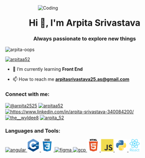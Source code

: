<img align="right" alt="Coding" width="400" src=https://camo.githubusercontent.com/6c45718632fa8ce4b941e21817fabb34483aaee52d7dfe91015b8fc5031cd5ba/68747470733a2f2f6d656469612e67697068792e636f6d2f6d656469612f6a726e6c547451644d7764707a5873316c372f67697068792e676966>




<h1 align="center">Hi 👋, I'm Arpita Srivastava</h1>
<h3 align="center">Always passionate to explore new things</h3>

<p align="left"> <img src="https://komarev.com/ghpvc/?username=arpita-oops&label=Profile%20views&color=0e75b6&style=flat" alt="arpita-oops" /> </p>

<p align="left"> <a href="https://twitter.com/arpitaa52" target="blank"><img src="https://img.shields.io/twitter/follow/arpitaa52?logo=twitter&style=for-the-badge" alt="arpitaa52" /></a> </p>

- 🌱 I’m currently learning **Front End**

- 📫 How to reach me **arpitasrivastava25.as@gmail.com**

<h3 align="left">Connect with me:</h3>
<p align="left">
<a href="https://codepen.io/@arpita2525" target="blank"><img align="center" src="https://raw.githubusercontent.com/rahuldkjain/github-profile-readme-generator/master/src/images/icons/Social/codepen.svg" alt="@arpita2525" height="30" width="40" /></a>
<a href="https://twitter.com/arpitaa52" target="blank"><img align="center" src="https://raw.githubusercontent.com/rahuldkjain/github-profile-readme-generator/master/src/images/icons/Social/twitter.svg" alt="arpitaa52" height="30" width="40" /></a>
<a href="https://linkedin.com/in/https://www.linkedin.com/in/arpita-srivastava-340084200/" target="blank"><img align="center" src="https://raw.githubusercontent.com/rahuldkjain/github-profile-readme-generator/master/src/images/icons/Social/linked-in-alt.svg" alt="https://www.linkedin.com/in/arpita-srivastava-340084200/" height="30" width="40" /></a>
<a href="https://instagram.com/the__wyldee8" target="blank"><img align="center" src="https://raw.githubusercontent.com/rahuldkjain/github-profile-readme-generator/master/src/images/icons/Social/instagram.svg" alt="the__wyldee8" height="30" width="40" /></a>
<a href="https://www.codechef.com/users/arpita_52" target="blank"><img align="center" src="https://cdn.jsdelivr.net/npm/simple-icons@3.1.0/icons/codechef.svg" alt="arpita_52" height="30" width="40" /></a>

</p>

<h3 align="left">Languages and Tools:</h3>
<p align="left"> <a href="https://angular.io" target="_blank"> <img src="https://angular.io/assets/images/logos/angular/angular.svg" alt="angular" width="40" height="40"/> </a> <a href="https://www.w3schools.com/cpp/" target="_blank"> <img src="https://raw.githubusercontent.com/devicons/devicon/master/icons/cplusplus/cplusplus-original.svg" alt="cplusplus" width="40" height="40"/> </a> <a href="https://www.w3schools.com/css/" target="_blank"> <img src="https://raw.githubusercontent.com/devicons/devicon/master/icons/css3/css3-original-wordmark.svg" alt="css3" width="40" height="40"/> </a> <a href="https://www.figma.com/" target="_blank"> <img src="https://www.vectorlogo.zone/logos/figma/figma-icon.svg" alt="figma" width="40" height="40"/> </a> <a href="https://cloud.google.com" target="_blank"> <img src="https://www.vectorlogo.zone/logos/google_cloud/google_cloud-icon.svg" alt="gcp" width="40" height="40"/> </a> <a href="https://www.w3.org/html/" target="_blank"> <img src="https://raw.githubusercontent.com/devicons/devicon/master/icons/html5/html5-original-wordmark.svg" alt="html5" width="40" height="40"/> </a> <a href="https://developer.mozilla.org/en-US/docs/Web/JavaScript" target="_blank"> <img src="https://raw.githubusercontent.com/devicons/devicon/master/icons/javascript/javascript-original.svg" alt="javascript" width="40" height="40"/> </a>  <a href="https://www.python.org" target="_blank"> <img src="https://raw.githubusercontent.com/devicons/devicon/master/icons/python/python-original.svg" alt="python" width="40" height="40"/> </a> <a href="https://reactjs.org/" target="_blank"> <img src="https://raw.githubusercontent.com/devicons/devicon/master/icons/react/react-original-wordmark.svg" alt="react" width="40" height="40"/> </a> </p>
